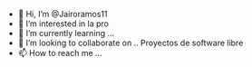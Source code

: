 - 👋 Hi, I’m @Jairoramos11
- 👀 I’m interested in la pro
- 🌱 I’m currently learning ...
- 💞️ I’m looking to collaborate on .. Proyectos de software libre
- 📫 How to reach me ...

<!---
Jairoramos11/Jairoramos11 is a ✨ special ✨ repository because its `README.md` (this file) appears on your GitHub profile.
You can click the Preview link to take a look at your changes.
--->
